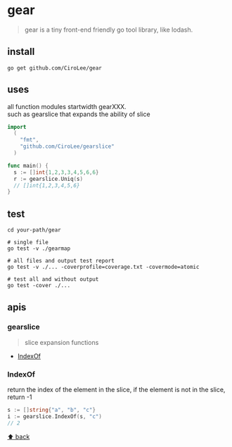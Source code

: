 # gear     
> gear is a tiny front-end friendly go tool library, like lodash.

## install
```shell
go get github.com/CiroLee/gear
```
## uses     
all function modules startwidth gearXXX.     
such as gearslice that expands the ability of slice
```go
import 
  (
    "fmt",
    "github.com/CiroLee/gearslice"
  )

func main() {
  s := []int{1,2,3,3,4,5,6,6}
  r := gearslice.Uniq(s)
  // []int{1,2,3,4,5,6}
}
```


## test
```shell
cd your-path/gear

# single file
go test -v ./gearmap

# all files and output test report
go test -v ./... -coverprofile=coverage.txt -covermode=atomic

# test all and without output
go test -cover ./...

``` 
## apis    

### gearslice     
> slice expansion functions    

- [IndexOf](#indexof)




### IndexOf    
return the index of the element in the slice, if the element is not in the slice, return -1    
```go
s := []string{"a", "b", "c"}
i := gearslice.IndexOf(s, "c")
// 2

```
[⬆️ back](#gearslice)



